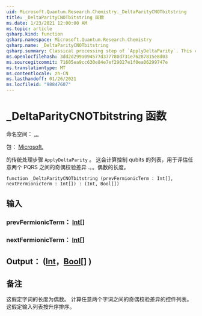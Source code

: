 ```yaml
---
uid: Microsoft.Quantum.Research.Chemistry._DeltaParityCNOTbitstring
title: _DeltaParityCNOTbitstring 函数
ms.date: 1/23/2021 12:00:00 AM
ms.topic: article
qsharp.kind: function
qsharp.namespace: Microsoft.Quantum.Research.Chemistry
qsharp.name: _DeltaParityCNOTbitstring
qsharp.summary: Classical processing step of `ApplyDeltaParity`. This computes a list of control qubits for evaluating parity difference between any two PQRS... terms of even length.
ms.openlocfilehash: 3dd2d299a094577d377780d731e76287815e8d03
ms.sourcegitcommit: 71605ea9cc630e84e7ef29027e1f0ea06299747e
ms.translationtype: MT
ms.contentlocale: zh-CN
ms.lasthandoff: 01/26/2021
ms.locfileid: "98847607"
---
```

# <a name="_deltaparitycnotbitstring-function"></a>_DeltaParityCNOTbitstring 函数

命名空间： [...](xref:Microsoft.Quantum.Research.Chemistry)

包： [Microsoft.](https://nuget.org/packages/Microsoft.Quantum.Research.Chemistry)


的传统处理步骤 `ApplyDeltaParity` 。
这会计算控制 qubits 的列表，用于评估任意两个 PQRS 之间的奇偶校验差异 .。。偶数的长度。

```qsharp
function _DeltaParityCNOTbitstring (prevFermionicTerm : Int[], nextFermionicTerm : Int[]) : (Int, Bool[])
```


## <a name="input"></a>输入

### <a name="prevfermionicterm--int"></a>prevFermionicTerm： [Int](xref:microsoft.quantum.lang-ref.int)[]




### <a name="nextfermionicterm--int"></a>nextFermionicTerm： [Int](xref:microsoft.quantum.lang-ref.int)[]





## <a name="output--intbool"></a>Output： ([Int](xref:microsoft.quantum.lang-ref.int)，[Bool](xref:microsoft.quantum.lang-ref.bool)[] ) 



## <a name="remarks"></a>备注

这假定字词的长度为偶数。
计算任意两个字词之间的奇偶校验差异的控件列表。
这假定输入列表按升序排序。